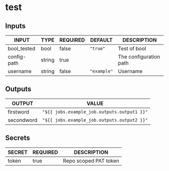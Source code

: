 # test

## Inputs

<!-- AUTO-DOC-INPUT:START - Do not remove or modify this section -->

|    INPUT    |  TYPE  | REQUIRED |   DEFAULT   |      DESCRIPTION       |
|-------------|--------|----------|-------------|------------------------|
| bool_tested |  bool  |  false   |  `"true"`   |      Test of bool      |
| config-path | string |   true   |             | The configuration path |
|  username   | string |  false   | `"example"` |        Username        |

<!-- AUTO-DOC-INPUT:END -->

## Outputs

<!-- AUTO-DOC-OUTPUT:START - Do not remove or modify this section -->

|   OUTPUT   |                    VALUE                    |
|------------|---------------------------------------------|
| firstword  | `"${{ jobs.example_job.outputs.output1 }}"` |
| secondword | `"${{ jobs.example_job.outputs.output2 }}"` |

<!-- AUTO-DOC-OUTPUT:END -->

## Secrets

<!-- AUTO-DOC-SECRETS:START - Do not remove or modify this section -->

| SECRET | REQUIRED |      DESCRIPTION      |
|--------|----------|-----------------------|
| token  |   true   | Repo scoped PAT token |

<!-- AUTO-DOC-SECRETS:END -->

